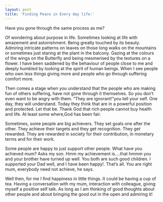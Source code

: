 ```yaml
---
layout: post
title: 'Finding Peace in Every day life:'
---
```

Have you gone through the same process as me?

Of wondering about purpose in life. Sometimes looking at life with amazement and astonishment. Being greatly touched by its beauty. Admiring intricate patterns on leaves on those long walks on the mountains or sometimes just staring at the plant in the balcony. Gazing at the colours of the wings on the Butterfly and being mesmerised by the textures on a flower. I have been saddened by the behaviour of people close to me and deeply humbled by looking at the spirit of human beings. When I see people who own less things giving more and people who go through suffering comfort more.

Then comes a stage when you understand that the people who are making fun of others suffering, have not gone through it themselves. So you don’t even want to be angry with them. “They are ignorant!”you tell your self. One day, they will understand. Today they think that are in a powerful position and protected. Let that be. Thank God that rich people cannot buy health and life. At least some where,God has been fair.

Sometimes, some people are big achievers. They set goals one after the other. They achieve their targets and they get recognition. They get rewarded. They are rewarded in society for their contribution, in monetary terms and for their work.

Some people are happy to just support other people. What have you achieved mum? Asks my son. Hmm my achievement is….that hmmm you and your brother have turned up well. You both are such good children. I supported your Dad well, and I have been happy!. That’s all. You are right mum, everybody need not achieve, he says.

Well then, for me I find happiness in little things. It could be having a cup of tea. Having a conversation with my mum, interaction with colleague, giving myself a positive self talk. As long as I am thinking of good thoughts about other people and about bringing the good out in the open and admiring it!
